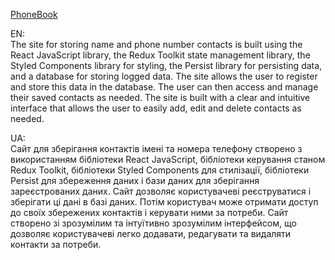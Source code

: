 <a href='https://dimahavr.github.io/goit-react-hw-08-phonebook/'>PhoneBook</a>

EN:
</br>
The site for storing name and phone number contacts is built using the React JavaScript library, the Redux Toolkit state management library, the Styled Components library for styling, the Persist library for persisting data, and a database for storing logged data. The site allows the user to register and store this data in the database. The user can then access and manage their saved contacts as needed. The site is built with a clear and intuitive interface that allows the user to easily add, edit and delete contacts as needed. 

UA:
</br>
Сайт для зберігання контактів імені та номера телефону створено з використанням бібліотеки React JavaScript, бібліотеки керування станом Redux Toolkit, бібліотеки Styled Components для стилізації, бібліотеки Persist для збереження даних і бази даних для зберігання зареєстрованих даних. Сайт дозволяє користувачеві реєструватися і зберігати ці дані в базі даних. Потім користувач може отримати доступ до своїх збережених контактів і керувати ними за потреби. Сайт створено зі зрозумілим та інтуїтивно зрозумілим інтерфейсом, що дозволяє користувачеві легко додавати, редагувати та видаляти контакти за потреби.
